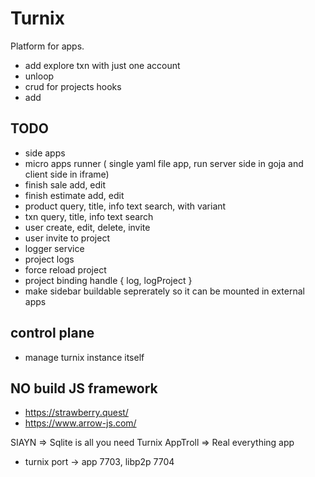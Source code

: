 # Turnix

Platform for apps.


- add explore txn with just one account
- unloop
- crud for projects hooks
- add 

## TODO

- side apps
- micro apps runner ( single yaml file app, run server side in goja and client side in iframe)
- finish sale add, edit
- finish estimate add, edit
- product query, title, info  text search, with variant
- txn query, title, info  text search
- user create, edit, delete, invite
- user invite to project
- logger service
- project logs
- force reload project
- project binding handle { log, logProject }
- make sidebar buildable seprerately so it can be mounted in external apps

## control plane

- manage turnix instance itself


## NO build JS framework

- https://strawberry.quest/
- https://www.arrow-js.com/


SIAYN => Sqlite is all you need
Turnix
AppTroll => Real everything app

- turnix port -> app 7703, libp2p 7704

